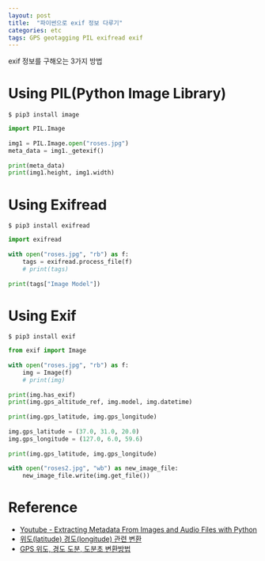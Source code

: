 ```yaml
---
layout: post
title:  "파이썬으로 exif 정보 다루기"
categories: etc
tags: GPS geotagging PIL exifread exif
---
```

exif 정보를 구해오는 3가지 방법

# Using PIL(Python Image Library)

```shell
$ pip3 install image
```

```python
import PIL.Image
 
img1 = PIL.Image.open("roses.jpg")
meta_data = img1._getexif()
 
print(meta_data)
print(img1.height, img1.width)
```

# Using Exifread

```shell
$ pip3 install exifread
```

```python
import exifread
 
with open("roses.jpg", "rb") as f:
    tags = exifread.process_file(f)
    # print(tags)
 
print(tags["Image Model"])
```

# Using Exif

```shell
$ pip3 install exif
```

```python
from exif import Image
 
with open("roses.jpg", "rb") as f:
    img = Image(f)
    # print(img)
 
print(img.has_exif)
print(img.gps_altitude_ref, img.model, img.datetime)
 
print(img.gps_latitude, img.gps_longitude)
 
img.gps_latitude = (37.0, 31.0, 20.0)
img.gps_longitude = (127.0, 6.0, 59.6)
 
print(img.gps_latitude, img.gps_longitude)
 
with open("roses2.jpg", "wb") as new_image_file:
    new_image_file.write(img.get_file())
```

# Reference
* [Youtube - Extracting Metadata From Images and Audio Files with Python](https://www.youtube.com/watch?v=zX81jd569c4)
* [위도(latitude) 경도(longitude) 관련 변환](http://map.ngii.go.kr/ms/mesrInfo/coordinate.do#none)
* [GPS 위도, 경도 도분, 도분초 변환방법](https://m.blog.naver.com/PostView.nhn?blogId=caolympiad&logNo=220855909060&proxyReferer=https%3A%2F%2Fwww.google.co.kr%2F)